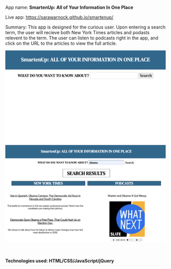 App name: **SmartenUp: All of Your Information In One Place**

Live app: https://sarawarnock.github.io/smartenup/

Summary: This app is designed for the curious user. Upon entering a search term, the user will recieve both New York Times articles and podasts relevent to the term. The user can listen to podcasts right in the app, and click on the URL to the articles to view the full article.

![Start Page](Startpage.png)
![Search Results](SearchResults.png)

<br>

**Technologies used: HTML/CSS/JavaScript/jQuery**
